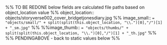 
%% TO BE REDONE below fields are calculated file paths  based on object_location value %%
		object_location:: objects/storyverse002_cover_bridgetjonesdiary.jpg 
		%% image_small:: `= "objects/small/" + split(split(this.object_location, "\\.")[0],"/")[1] + "_sm.jpg"` %%
		%%image_thumb:: `= "objects/thumbs/" + split(split(this.object_location, "\\.")[0],"/")[1] + "_th.jpg"` %%
	%% PENDINGABOVE - back to static values below %%  

